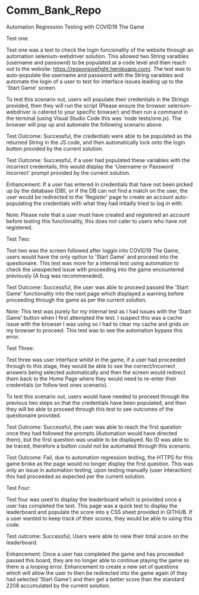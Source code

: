 # Comm_Bank_Repo

Automation Regression Testing with COVID19 The Game

Test one:

Test one was a test to check the login funcionality of the website through an automation selenium-webdriver solution. This allowed two String varaibles (username and passowrd) to be populated at a code level and then reach out to the website: https://responsivefight.herokuapp.com/. The test was to auto-populate the username and password with the String varaibles and automate the login of a user to test for interface issues leading up to the 'Start Game' screen.

To test this scenario out, users will populate their credentials in the Strings provided, then they will run the script (Please ensure the browser selenium-webdriver is catered to your specific browser) and then run a command in the terminal (using Visual Studio Code this was 'node tests/one.js). The browser will pop up and automate the following scenario above.

Test Outcome: Successful, the credentials were able to be populated as the returned String in the JS code, and then automatically lock onto the login button provided by the current solution.

Test Outcome: Successful, if a user had populated these variables with the incorrect credentails, this would display the 'Username or Password Incorrect' prompt provided by the current solution.

Enhancement: If a user has entered in credentials that have not been picked up by the database (DB), or if the DB can not find a match on the user, the user would be redirected to the 'Register' page to create an account auto-populating the credentials with what they had initailly tried to log in with. 

Note: Please note that a user must have created and registered an account before testing this functionality, this does not cater to users who have not registered.

Test Two:

Test two was the screen followed after loggin into COVID19 The Game, users would have the only option to 'Start Game' and proceed into the questionaire. This  test was more for a internal test using automation to check the unexpected issue with proceeding into the game encountered previously (A bug was recommeneded).

Test Outcome: Successful, the user was able to proceed passed the 'Start Game' functionality into the next page which displayed a warning before proceeding through the game as per the current solution.

Note: This test was purely for my internal test as I had issues with the 'Start Game' button when I first attempted the test. I suspect this was a cache issue with the browser I was using so I had to clear my cache and grids on my browser to proceed. This test was to see the automation bypass this error.

Test Three:

Test three was user interface whilst in the game, if a user had proceeded through to this stage, they would be able to see the correct/incorrect answers being selected automatically and then the screen would redirect them back to the Home Page where they would need to re-enter their credentials (or follow test ones scenario). 

To test this scenario out, users would have needed to proceed through the previous two steps so that the credentials have been populated, and then they will be able to proceed through this test to see outcomes of the questionaire provided.

Test Outcome: Successful, the user was able to reach the first question once they had followed the prompts (Automation would have directed them), but the first question was unable to be displayed. No ID was able to be traced, therefore a button could not be automated through this scenario.

Test Outcome: Fail, due to automation regression testing, the HTTPS for this game broke as the page would no longer display the first question. This was only an issue in automation testing, upon testing manually (user interaction) this had proceeded as expected per the current solution.

Test Four:

Test four was used to display the leaderboard which is provided once a user has completed the test. This page was a quick test to display the leaderboard and populate the score into a CSS sheet provided in GITHUB. If a user wanted to keep track of their scores, they would be able to using this code.

Test outcome: Successful, Users were able to view their total score on the leaderboard.

Enhancement: Once a user has completed the game and has proceeded passed this board, they are no longer able to continue playing the game as there is a looping error. Enhancement to create a new set of questions which will allow the user to then be redirected into the game again (if they had selected 'Start Game') and then get a better score than the standard 2208 accumulated by the current solution.

